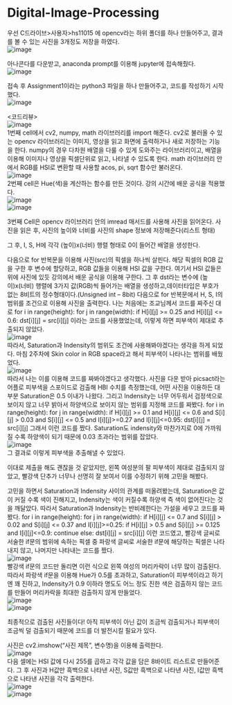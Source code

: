 # Digital-Image-Processing

우선 C드라이브>사용자>hs11015 에 opencv라는 하위 폴더를 하나 만들어주고, 결과를 볼 수 있는 사진을 3개정도 저장을 하였다.
<br/>
![image](https://user-images.githubusercontent.com/79328858/171146345-db842691-5e67-4403-9d20-88ed220e42c7.png)
<br/>

아나콘다를 다운받고, anaconda prompt를 이용해 jupyter에 접속해줬다.
<br/>
![image](https://user-images.githubusercontent.com/79328858/171146360-9abbcf32-d8ad-48d6-b711-432d8c893441.png)
<br/>

접속 후 Assignment1이라는 python3 파일을 하나 만들어주고, 코드를 작성하기 시작했다.
<br/>
![image](https://user-images.githubusercontent.com/79328858/171146368-2058f55a-bb26-4159-a080-22b4cb39b76e.png)
<br/>

<코드리뷰>
<br/>
![image](https://user-images.githubusercontent.com/79328858/171146377-e382675e-cfb8-47af-811b-86453fea4ee8.png)
<br/>
1번째 cell에서 cv2, numpy, math 라이브러리를 import 해준다.
cv2로 불러올 수 있는 opencv 라이브러리는 이미지, 영상을 읽고 화면에 출력하거나 새로 저장하는 기능을 한다.
numpy의 경우 다차원 배열을 다룰 수 있게 도와주는 라이브러리이고, 배열을 이용해 이미지나 영상을 픽셀단위로 읽고, 나타낼 수 있도록 한다.
math 라이브러리 안에서 RGB를 HSI로 변환할 때 사용할 acos, pi, sqrt 함수만 불러온다.
<br/>
![image](https://user-images.githubusercontent.com/79328858/171146402-a9c5e1ff-8f1f-44a0-a635-1f7e0206d580.png)
<br/>
2번째 cell은 Hue(색)을 계산하는 함수를 만든 것이다. 강의 시간에 배운 공식을 적용했다.
<br/>
![image](https://user-images.githubusercontent.com/79328858/171146423-e2052f4a-615a-4677-a025-63a93d08863e.png)
<br/>
![image](https://user-images.githubusercontent.com/79328858/171146437-2eae279e-273e-4c6e-91b9-72232ff4f290.png)
<br/>

3번째 Cell은 opencv 라이브러리 안의 imread 매서드를 사용해 사진을 읽어온다.
사진을 읽은 후, 사진의 높이와 너비를 사진의 shape 정보에 저장해준다(리스트 형태)

그 후, I, S, H에 각각 (높이)x(너비) 행렬 형태로 0이 들어간 배열을 생성한다.

다음으로 for 반복문을 이용해 사진(src)의 픽셀을 하나씩 살핀다.
해당 픽셀의 RGB 값을 구한 후 변수에 할당하고, RGB 값들을 이용해 HSI 값을 구한다.
여기서 HSI 값들은 위에 사진에 있듯 강의에서 배운 공식을 이용해 구한다.
그 후 dst라는 변수에 (높이)x(너비) 행렬에 3가지 값(RGB)씩 들어가는 배열을 생성하고,데이터타입은 부호가 없는 8비트의 정수형태이다.(Unsigned int – 8bit)
다음으로 for 반복문에서 H, S, I의 범위를 조건으로 이용해 사진을 출력한다.
나는 처음에는 조교님께서 코드를 짜주신 대로
for i in range(height):
    for j in range(width):
        if H[i][j] >= 0.25 and H[i][j] <= 0.6:
            dst[i][j] = src[i][j]
이라는 코드를 사용했었는데, 이렇게 하면 피부색이 제대로 추출되지 않았다.
<br/>
![image](https://user-images.githubusercontent.com/79328858/171146472-0f43bb78-92bc-401e-ba43-0a365661c89a.png)
<br/>
따라서, Saturation과 Indensity의 범위도 조건에 사용해봐야겠다는 생각을 하게 되었다.
마침 2주차에 Skin color in RGB space라고 해서 피부색이 나타나는 범위를 배웠었다.
<br/>
![image](https://user-images.githubusercontent.com/79328858/171146487-d4f83682-c23b-4c0f-822a-bee030d7824c.png)
<br/>
따라서 나는 이를 이용해 코드를 짜봐야겠다고 생각했다.
사진을 다운 받아 picsact라는 어플로 피부색을 스포이드로 검출해 HBI 수치를 측정했는데, 어떤 사진을 이용하든 대부분 Saturation은 0.5 이내가 나왔다.
그리고 Indensity는 너무 어두워서 검정색으로 보이지 않고 너무 밝아서 하양색으로 보이지 않는 범위를 지정해 코드를 짜봤다.
for i in range(height):
    for j in range(width):
        if H[i][j] >= 0.1 and H[i][j] <= 0.6 and S[i][j] > 0.03 and S[i][j] <= 0.5 and I[i][j]>=0.27 and I[i][j]<=0.95:
            dst[i][j] = src[i][j]
그래서 이런 코드를 짰다. Saturation도 indensity와 마찬가지로 0에 가까워질 수록 하양색이 되기 때문에 0.03 초과라는 범위를 잡았다.
<br/>
![image](https://user-images.githubusercontent.com/79328858/171146528-3d10af99-4e20-4435-a25f-199f36317e1d.png)
<br/>
그 결과로 이렇게 피부색을 추출해낼 수 있었다.

이대로 제출을 해도 괜찮을 것 같았지만, 왼쪽 여성분의 팔 피부색이 제대로 검출되지 않았고, 빨강색 단추가 너무나 선명히 잘 보여서 이를 수정하기 위해 고민을 해봤다.

고민을 하면서 Saturation과 Indensity 사이의 관계를 떠올려봤는데, Saturation은 값이 커질 수록 색이 진해지고, Indensity는 색이 커질수록 하양색 즉 색이 없어진다는 것을 깨달았다.
따라서 Saturation과 Indensity는 반비례한다는 가설을 세우고 코드를 짜봤다.
for i in range(height):
    for j in range(width):
        if H[i][j] <= 0.7 and S[i][j] > 0.02 and S[i][j] <= 0.37 and I[i][j]>=0.25:
            if H[i][j] > 0.5 and S[i][j] >= 0.125 and I[i][j]<=0.9:
                continue
            else:
                dst[i][j] = src[i][j]
이런 코드였고, 빨강색 글씨로 서술한 if문의 범위에 속하는 픽셀 중 파랑색 글씨로 서술한 if문에 해당하는 픽셀은 나타내지 않고, 나머지만 나타내는 코드를 짰다.
<br/>
![image](https://user-images.githubusercontent.com/79328858/171146551-0473858a-a2fa-4c4b-8fed-8982d214d5a1.png)
<br/>
빨강색 if문의 코드만 돌리면 이런 식으로 왼쪽 여성의 머리카락이 너무 많이 검출된다.
따라서 파랑색 if문을 이용해 Hue가 0.5를 초과하고, Saturation이 피부색이라고 하기엔 꽤 진하고, Indensity가 0.9 이하라 명도도 어느 정도 진한 색은 검출하지 않는 코드를 만들어 머리카락을 최대한 검출하지 않게 만들었다.
<br/>
![image](https://user-images.githubusercontent.com/79328858/171146563-546535ce-dc0f-459f-b16f-7372f7ecdd21.png)
<br/>
![image](https://user-images.githubusercontent.com/79328858/171146569-1beae751-60e6-48ae-a646-099117612121.png)
<br/>

최종적으로 검출된 사진들이다! 아직 피부색이 아닌 값이 조금씩 검출되거나 피부색이 조금씩 덜 검출되기 때문에 코드를 더 발전시킬 필요가 있다.

사진은 cv2.imshow(“사진 제목”, 변수명)을 이용해 출력한다.
<br/>
![image](https://user-images.githubusercontent.com/79328858/171146584-19a512ea-f7a2-4aec-b2ef-b1a52e99628d.png)
<br/>
다음 셀에는 HSI 값에 다시 255를 곱하고 각각 값을 담은 8바이트 리스트로 만들어준다.
그 후 사진과 H값만 흑백으로 나타낸 사진, S값만 흑백으로 나타낸 사진, I값만 흑백으로 나타낸 사진을 각각 출력한다.
<br/>
![image](https://user-images.githubusercontent.com/79328858/171146594-6abc163b-7bc7-411b-bcdc-719dd22b787b.png)
<br/>
![image](https://user-images.githubusercontent.com/79328858/171146610-9cbbe206-3e3e-446e-8ead-67a211633bcc.png)
<br/>






